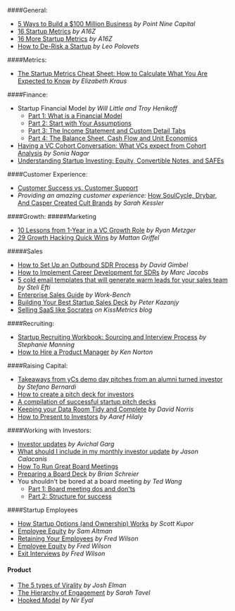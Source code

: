 ####General:
- [5 Ways to Build a $100 Million Business](https://medium.com/point-nine-news/5-ways-to-build-a-100-million-business-c5066181bf50#.2r3jjisjp) _by Point Nine Capital_
- [16 Startup Metrics](http://a16z.com/2015/08/21/16-metrics/) _by A16Z_
- [16 More Startup Metrics](http://a16z.com/2015/09/23/16-more-metrics/) _by A16Z_
- [How to De-Risk a Startup](https://codingvc.com/how-to-de-risk-a-startup) _by Leo Polovets_

####Metrics:
- [The Startup Metrics Cheat Sheet: How to Calculate What You Are Expected to Know](https://blog.mergelane.com/2016/09/26/the-startup-metrics-cheat-sheet-how-to-calculate-what-you-are-expected-to-know/) _by Elizabeth Kraus_

####Finance:
- Startup Financial Model _by Will Little and Troy Henikoff_
  - [Part 1: What is a Financial Model](http://www.techstars.com/content/accelerators/chicago/startup-financial-modeling-part-1-financial-model/)
  - [Part 2: Start with Your Assumptions](http://www.techstars.com/content/accelerators/startup-financial-modeling-part-2-start-assumptions/)
  - [Part 3: The Income Statement and Custom Detail Tabs](http://www.techstars.com/content/accelerators/startup-financial-modeling-part-3-income-statement-custom-detail-tabs/)
  - [Part 4: The Balance Sheet, Cash Flow and Unit Economics](http://www.techstars.com/content/uncategorized/startup-financial-modeling-part-4-balance-sheet-cash-flow-unit-economics/)
- [Having a VC Cohort Conversation: What VCs expect from Cohort Analysis](https://medium.com/midwest-vc-musings/having-a-vc-cohort-conversation-what-vcs-expect-from-cohort-analysis-452eec36bb07#.w1r5guodw) _by Sonia Nagar_
- [Understanding Startup Investing: Equity, Convertible Notes, and SAFEs](https://fundersclub.com/learn/guides/understanding-startup-investments/)

####Customer Experience:
- [Customer Success vs. Customer Support](http://blog.drift.com/customer-success-metrics)
- _Providing an amazing customer experience:_ [How SoulCycle, Drybar, And Casper Created Cult Brands](https://www.fastcompany.com/3065284/the-fast-company-innovation-festival/how-soulcycle-drybar-and-casper-created-cult-brands) _by Sarah Kessler_

####Growth: 
#####Marketing
- [10 Lessons from 1-Year in a VC Growth Role](https://medium.com/madrona-venture-group/10-lessons-from-1-year-in-a-vc-growth-role-29f50665aa18/) _by Ryan Metzger_
- [29 Growth Hacking Quick Wins](http://www.slideshare.net/mattangriffel/29-growth-hacking-quick-wins/150) _by Mattan Griffel_

#####Sales
- [How to Set Up an Outbound SDR Process](http://blog.closeriq.com/2016/10/outbound-sdr-process/) _by David Gimbel_
- [How to Implement Career Development for SDRs](http://blog.closeriq.com/2016/08/sdr-career-development/) _by Marc Jacobs_
- [5 cold email templates that will generate warm leads for your sales team](http://blog.close.io/5-cold-email-templates-that-will-generate-warm-leads-for-your-sales-team) _by Steli Efti_
- [Enterprise Sales Guide](http://www.enterprisesales.nyc/) _by Work-Bench_
- [Building Your Best Startup Sales Deck](http://firstround.com/review/building-your-best-sales-deck-starts-here/) _by Peter Kazanjy_
- [Selling SaaS like Socrates](https://blog.kissmetrics.com/selling-saas-like-socrates/) _on KissMetrics blog_

####Recruiting:
- [Startup Recruiting Workbook: Sourcing and Interview Process](http://www.work-bench.com/blog/2016/09/21/startup-recruiting-workbook-sourcing-and-interviewing-process/) _by Stephanie Manning_
- [How to Hire a Product Manager](https://www.kennorton.com/essays/productmanager.html) _by Ken Norton_

####Raising Capital:
- [Takeaways from yCs demo day pitches from an alumni turned investor](https://medium.com/@stefanobernardi/takeaways-from-ycs-demo-day-pitches-from-an-alumni-turned-investor-292af1c03540#.t30v1rozu) _by Stefano Bernardi_
- [How to create a pitch deck for investors](https://www.marsdd.com/mars-library/how-to-create-a-pitch-deck-for-investors/)
- [A compilation of successful startup pitch decks](http://bestpitchdecks.com/)
- [Keeping your Data Room Tidy and Complete](http://norrisnode.com/the-basics-keeping-your-data-room-tidy-and-complete/) _by David Norris_
- [How to Present to Investors](https://www.sequoiacap.com/article/how-to-present-to-investors) _by Aaref Hilaly_

####Working with Investors:
- [Investor updates](https://avichal.wordpress.com/2016/10/25/investor-updates/) _by Avichal Garg_
- [What should I include in my monthly investor update](http://calacanis.com/2015/01/24/what-should-i-include-in-my-monthly-investment-update/) _by Jason Calacanis_
- [How To Run Great Board Meetings](https://medium.com/kima-ventures/how-to-run-your-board-meetings-30b613668b21#.23bjm678h)
- [Preparing a Board Deck](https://www.sequoiacap.com/article/preparing-a-board-deck/) _by Brian Schreier_
- You shouldn't be bored at a board meeting _by Ted Wang_
  - [Part 1: Board meeting dos and don'ts](https://pando.com/2013/02/27/you-shouldnt-be-bored-at-a-board-meeting-pt-1-board-meeting-dos-and-donts/)
  - [Part 2: Structure for success](https://pando.com/2013/03/01/you-shouldnt-be-bored-at-a-board-meeting-pt-2-structure-for-success/)

####Startup Employees
- [How Startup Options (and Ownership) Works](http://a16z.com/2016/08/24/options-ownership/) _by Scott Kupor_
- [Employee Equity](http://blog.samaltman.com/employee-equity) _by Sam Altman_
- [Retaining Your Employees](http://avc.com/2012/06/mba-mondays-retaining-your-employees/) _by Fred Wilson_
- [Employee Equity](http://avc.com/2013/11/employee-equity/) _by Fred Wilson_
- [Exit Interviews](http://avc.com/2013/09/exit-interviews/) _by Fred Wilson_

#### Product

- [The 5 types of Virality](https://news.greylock.com/tl-dr-the-five-types-of-virality-2a4c9292c4cc#.spng23hcl) _by Josh Elman_
- [The Hierarchy of Engagement](http://www.slideshare.net/greylockpartners/the-hierarchy-of-engagement/) _by Sarah Tavel_
- [Hooked Model](http://www.slideshare.net/nireyal/hooked-model) _by Nir Eyal_

